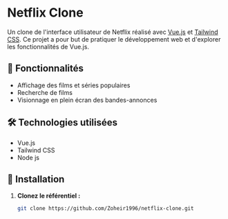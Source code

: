# Netflix Clone

Un clone de l'interface utilisateur de Netflix réalisé avec [Vue.js](https://vuejs.org/) et [Tailwind CSS](https://tailwindcss.com/). Ce projet a pour but de pratiquer le développement web et d'explorer les fonctionnalités de Vue.js.

## 🚀 Fonctionnalités

- Affichage des films et séries populaires
- Recherche de films
- Visionnage en plein écran des bandes-annonces

## 🛠️ Technologies utilisées

- Vue.js
- Tailwind CSS
- Node js

## 🚀 Installation

1. **Clonez le référentiel :**

   ```bash
   git clone https://github.com/Zoheir1996/netflix-clone.git
